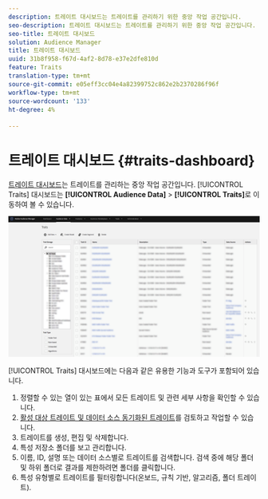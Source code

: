 ```yaml
---
description: 트레이트 대시보드는 트레이트를 관리하기 위한 중앙 작업 공간입니다.
seo-description: 트레이트 대시보드는 트레이트를 관리하기 위한 중앙 작업 공간입니다.
seo-title: 트레이트 대시보드
solution: Audience Manager
title: 트레이트 대시보드
uuid: 31b8f958-f67d-4af2-8d78-e37e2dfe810d
feature: Traits
translation-type: tm+mt
source-git-commit: e05eff3cc04e4a82399752c862e2b2370286f96f
workflow-type: tm+mt
source-wordcount: '133'
ht-degree: 4%

---
```



# 트레이트 대시보드 {#traits-dashboard}

[트레이트 대시보드](https://bank.demdex.com/portal/Traits/Traits.ddx#show/list)는 트레이트를 관리하는 중앙 작업 공간입니다. [!UICONTROL Traits] 대시보드는 **[!UICONTROL Audience Data]** > **[!UICONTROL Traits]**&#x200B;로 이동하여 볼 수 있습니다.

![](assets/traits-dashboard.png)

<!-- c_tb_dashboard.xml -->

[!UICONTROL Traits] 대시보드에는 다음과 같은 유용한 기능과 도구가 포함되어 있습니다.

1. 정렬할 수 있는 열이 있는 표에서 모든 트레이트 및 관련 세부 사항을 확인할 수 있습니다.
2. [활성 대상 트레이트 및 데이터 소스 동기화된 트레이트](../../features/traits/client-activity-synced-audience-traits.md)를 검토하고 작업할 수 있습니다.
3. 트레이트를 생성, 편집 및 삭제합니다.
4. 특성 저장소 폴더를 보고 관리합니다.
5. 이름, ID, 설명 또는 데이터 소스별로 트레이트를 검색합니다. 검색 중에 해당 폴더 및 하위 폴더로 결과를 제한하려면 폴더를 클릭합니다.
6. 특성 유형별로 트레이트를 필터링합니다(온보드, 규칙 기반, 알고리즘, 폴더 트레이트).